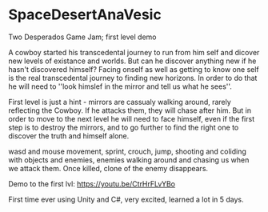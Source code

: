 # SpaceDesertAnaVesic
 Two Desperados Game Jam; first level demo
 
 A cowboy started his transcedental journey to run from him self and dicover new levels of existance and worlds. But can he discover anything new if he hasn't discovered himself? 
 Facing onself as well as getting to know one self is the real transcedental journey to finding new horizons. In order to do that he will need to ''look himslef in the mirror and tell us what he sees''.
 
 First level is just a hint - mirrors are cassualy walking around, rarely reflecting the Cowboy. If he attacks them, they will chase after him. But in order to move to the next level he will need to face himself, even if the first step is to destroy the mirrors, and to go further to find the right one to discover the truth and himself alone.
 
 wasd and mouse movement, sprint, crouch, jump, shooting and coliding with objects and enemies, enemies walking around and chasing us when we attack them. Once killed, clone of the enemy disappears. 
 
 Demo to the first lvl:
 https://youtu.be/CtrHrFLvYBo

First time ever using Unity and C#, very excited, learned a lot in 5 days.
